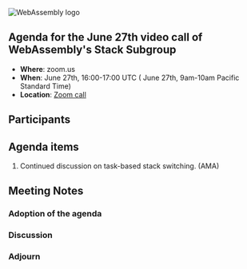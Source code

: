 ![WebAssembly logo](/images/WebAssembly.png)

## Agenda for the June 27th video call of WebAssembly's Stack Subgroup

- **Where**: zoom.us
- **When**:  June 27th, 16:00-17:00 UTC ( June 27th, 9am-10am Pacific Standard Time)
- **Location**: [Zoom call](https://zoom.us/j/91846860726?pwd=NVVNVmpvRVVFQkZTVzZ1dTFEcXgrdz09)


## Participants

## Agenda items

1. Continued discussion on task-based stack switching. (AMA)

## Meeting Notes


### Adoption of the agenda

### Discussion

### Adjourn
